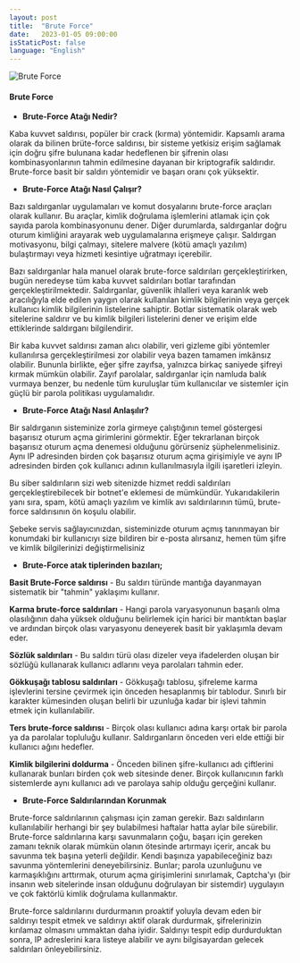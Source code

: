 ```yaml
---
layout: post
title:  "Brute Force"
date:   2023-01-05 09:00:00
isStaticPost: false
language: "English"
---
```


![Brute Force](/TR7-Website/4.jpeg)


#### **Brute Force**

- **Brute-Force Atağı Nedir?**

Kaba kuvvet saldırısı, popüler bir crack (kırma) yöntemidir. Kapsamlı arama olarak da bilinen brüte-force saldırısı, bir sisteme yetkisiz erişim sağlamak için doğru şifre bulunana kadar hedeflenen bir şifrenin olası kombinasyonlarının tahmin edilmesine dayanan bir kriptografik saldırıdır. Brute-force basit bir saldırı yöntemidir ve başarı oranı çok yüksektir.

- **Brute-Force Atağı Nasıl Çalışır?**

Bazı saldırganlar uygulamaları ve komut dosyalarını brute-force araçları olarak kullanır. Bu araçlar, kimlik doğrulama işlemlerini atlamak için çok sayıda parola kombinasyonunu dener. Diğer durumlarda, saldırganlar doğru oturum kimliğini arayarak web uygulamalarına erişmeye çalışır. Saldırgan motivasyonu, bilgi çalmayı, sitelere malvere (kötü amaçlı yazılım) bulaştırmayı veya hizmeti kesintiye uğratmayı içerebilir.

Bazı saldırganlar hala manuel olarak brute-force saldırıları gerçekleştirirken, bugün neredeyse tüm kaba kuvvet saldırıları botlar tarafından gerçekleştirilmektedir. Saldırganlar, güvenlik ihlalleri veya karanlık web aracılığıyla elde edilen yaygın olarak kullanılan kimlik bilgilerinin veya gerçek kullanıcı kimlik bilgilerinin listelerine sahiptir. Botlar sistematik olarak web sitelerine saldırır ve bu kimlik bilgileri listelerini dener ve erişim elde ettiklerinde saldırganı bilgilendirir.

Bir kaba kuvvet saldırısı zaman alıcı olabilir, veri gizleme gibi yöntemler kullanılırsa gerçekleştirilmesi zor olabilir veya bazen tamamen imkânsız olabilir. Bununla birlikte, eğer şifre zayıfsa, yalnızca birkaç saniyede şifreyi kırmak mümkün olabilir. Zayıf parolalar, saldırganlar için namluda balık vurmaya benzer, bu nedenle tüm kuruluşlar tüm kullanıcılar ve sistemler için güçlü bir parola politikası uygulamalıdır.

- **Brute-Force Atağı Nasıl Anlaşılır?** 

Bir saldırganın sisteminize zorla girmeye çalıştığının temel göstergesi başarısız oturum açma girimlerini görmektir. Eğer tekrarlanan birçok başarısız oturum açma denemesi olduğunu görürseniz şüphelenmelisiniz. Aynı IP adresinden birden çok başarısız oturum açma girişimiyle ve aynı IP adresinden birden çok kullanıcı adının kullanılmasıyla ilgili işaretleri izleyin.

Bu siber saldırıların sizi web sitenizde hizmet reddi saldırıları gerçekleştirebilecek bir botnet'e eklemesi de mümkündür. Yukarıdakilerin yanı sıra, spam, kötü amaçlı yazılım ve kimlik avı saldırılarının tümü, brute-force saldırısının ön koşulu olabilir.

Şebeke servis sağlayıcınızdan, sisteminizde oturum açmış tanınmayan bir konumdaki bir kullanıcıyı size bildiren bir e-posta alırsanız, hemen tüm şifre ve kimlik bilgilerinizi değiştirmelisiniz

- **Brute-Force atak tiplerinden bazıları;**

**Basit Brute-Force saldırısı** - Bu saldırı türünde mantığa dayanmayan sistematik bir "tahmin" yaklaşımı kullanır.

**Karma brute-force saldırıları** - Hangi parola varyasyonunun başarılı olma olasılığının daha yüksek olduğunu belirlemek için harici bir mantıktan başlar ve ardından birçok olası varyasyonu deneyerek basit bir yaklaşımla devam eder.

**Sözlük saldırıları** - Bu saldırı türü olası dizeler veya ifadelerden oluşan bir sözlüğü kullanarak kullanıcı adlarını veya parolaları tahmin eder.

**Gökkuşağı tablosu saldırıları** - Gökkuşağı tablosu, şifreleme karma işlevlerini tersine çevirmek için önceden hesaplanmış bir tablodur. Sınırlı bir karakter kümesinden oluşan belirli bir uzunluğa kadar bir işlevi tahmin etmek için kullanılabilir.

**Ters brute-force saldırısı** - Birçok olası kullanıcı adına karşı ortak bir parola ya da parolalar topluluğu kullanır. Saldırganların önceden veri elde ettiği bir kullanıcı ağını hedefler.

**Kimlik bilgilerini doldurma** - Önceden bilinen şifre-kullanıcı adı çiftlerini kullanarak bunları birden çok web sitesinde dener. Birçok kullanıcının farklı sistemlerde aynı kullanıcı adı ve parolaya sahip olduğu gerçeğini kullanır.

- **Brute-Force Saldırılarından Korunmak**

Brute-force saldırılarının çalışması için zaman gerekir. Bazı saldırıların kullanılabilir herhangi bir şey bulabilmesi haftalar hatta aylar bile sürebilir. Brute-force saldırılarına karşı savunmaların çoğu, başarı için gereken zamanı teknik olarak mümkün olanın ötesinde artırmayı içerir, ancak bu savunma tek başına yeterli değildir. Kendi başınıza yapabileceğiniz bazı savunma yöntemlerini deneyebilirsiniz. Bunlar; parola uzunluğunu ve karmaşıklığını arttırmak, oturum açma girişimlerini sınırlamak, Captcha'yı (bir insanın web sitelerinde insan olduğunu doğrulayan bir sistemdir) uygulayın ve çok faktörlü kimlik doğrulama kullanmaktır.

Brute-force saldırılarını durdurmanın proaktif yoluyla devam eden bir saldırıyı tespit etmek ve saldırıyı aktif olarak durdurmak, şifrelerinizin kırılamaz olmasını ummaktan daha iyidir. Saldırıyı tespit edip durdurduktan sonra, IP adreslerini kara listeye alabilir ve aynı bilgisayardan gelecek saldırıları önleyebilirsiniz.